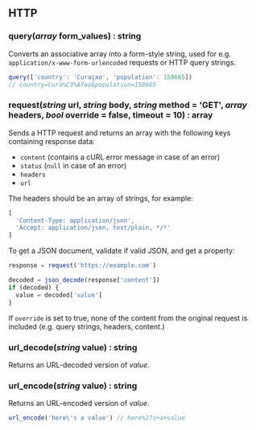 ## HTTP

### query(***array*** form_values) : string

Converts an associative array into a form-style string, used for e.g. `application/x-www-form-urlencoded` requests or HTTP query strings.

```javascript
query(['country': 'Curaçao', 'population': 158665]) 
// country=Cura%C3%A7ao&population=158665
```

### request(***string*** url, ***string*** body, ***string*** method = 'GET', ***array*** headers, ***bool*** override = false, timeout = 10) : array

Sends a HTTP request and returns an array with the following keys containing response data:

* `content` (contains a cURL error message in case of an error)
* `status` (`null` in case of an error)
* `headers`
* `url`

The headers should be an array of strings, for example:

```javascript
[
  'Content-Type: application/json',
  'Accept: application/json, text/plain, */*'
]
```

To get a JSON document, validate if valid JSON, and get a property:

```javascript
response = request('https://example.com')

decoded = json_decode(response['content'])
if (decoded) {
  value = decoded['value']
}
```

If `override` is set to true, none of the content from the original request is included (e.g. query strings, headers, content.)

### url_decode(***string*** value) : string

Returns an URL-decoded version of *value*.

### url_encode(***string*** value) : string

Returns an URL-encoded version of *value*.

```javascript
url_encode('here\'s a value') // here%27s+a+value
```